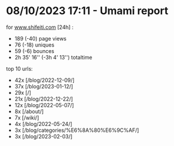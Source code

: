 # 08/10/2023 17:11 - Umami report
for www.shifeiti.com [24h] :

 - 189 (-40) page views
 - 76 (-18) uniques
 - 59 (-6) bounces
 - 2h 35' 16'' (-3h 4' 13'') totaltime


top 10 urls:
 - 42x [/blog/2022-12-09/]
 - 37x [/blog/2023-01-12/]
 - 29x [/]
 - 21x [/blog/2022-12-22/]
 - 12x [/blog/2022-05-07/]
 - 8x [/about/]
 - 7x [/wiki/]
 - 4x [/blog/2022-05-24/]
 - 3x [/blog/categories/%E6%8A%80%E6%9C%AF/]
 - 3x [/blog/2023-02-03/]


